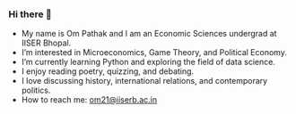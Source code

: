 ### Hi there 👋
* My name is Om Pathak and I am an Economic Sciences undergrad at IISER Bhopal.
* I’m interested in Microeconomics, Game Theory, and Political Economy.
* I’m currently learning Python and exploring the field of data science.
* I enjoy reading poetry, quizzing, and debating.
* I love discussing history, international relations, and contemporary politics.
* How to reach me: om21@iiserb.ac.in

<!--
**om-pathak/om-pathak** is a ✨ _special_ ✨ repository because its `README.md` (this file) appears on your GitHub profile.

Here are some ideas to get you started:

- 🔭 I’m currently working on ...
- 🌱 I’m currently learning ...
- 👯 I’m looking to collaborate on ...
- 🤔 I’m looking for help with ...
- 💬 Ask me about ...
- 📫 How to reach me: ...
- 😄 Pronouns: ...
- ⚡ Fun fact: ...
-->
